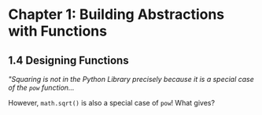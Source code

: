 # Chapter 1: Building Abstractions with Functions

## 1.4 Designing Functions

*"Squaring is not in the Python Library precisely because it is
a special case of the `pow` function...*

However, `math.sqrt()` is also a special case of `pow`!  What gives?
